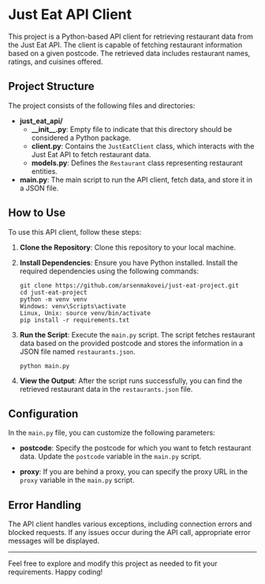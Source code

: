 # Just Eat API Client

This project is a Python-based API client for retrieving restaurant data from the Just Eat API. The client is capable of fetching restaurant information based on a given postcode. The retrieved data includes restaurant names, ratings, and cuisines offered.

## Project Structure

The project consists of the following files and directories:

- **just_eat_api/**
  - **\_\_init\_\_.py**: Empty file to indicate that this directory should be considered a Python package.
  - **client.py**: Contains the `JustEatClient` class, which interacts with the Just Eat API to fetch restaurant data.
  - **models.py**: Defines the `Restaurant` class representing restaurant entities.
- **main.py**: The main script to run the API client, fetch data, and store it in a JSON file.

## How to Use

To use this API client, follow these steps:

1. **Clone the Repository**: Clone this repository to your local machine.
2. **Install Dependencies**: Ensure you have Python installed. Install the required dependencies using the following commands:

    ```shell
    git clone https://github.com/arsenmakovei/just-eat-project.git
    cd just-eat-project
    python -m venv venv
    Windows: venv\Scripts\activate
    Linux, Unix: source venv/bin/activate
    pip install -r requirements.txt
    ```

3. **Run the Script**: Execute the `main.py` script. The script fetches restaurant data based on the provided postcode and stores the information in a JSON file named `restaurants.json`.

    ```shell
    python main.py
    ```

4. **View the Output**: After the script runs successfully, you can find the retrieved restaurant data in the `restaurants.json` file.

## Configuration

In the `main.py` file, you can customize the following parameters:

- **postcode**: Specify the postcode for which you want to fetch restaurant data. Update the `postcode` variable in the `main.py` script.

- **proxy**: If you are behind a proxy, you can specify the proxy URL in the `proxy` variable in the `main.py` script.

## Error Handling

The API client handles various exceptions, including connection errors and blocked requests. If any issues occur during the API call, appropriate error messages will be displayed.

---

Feel free to explore and modify this project as needed to fit your requirements. Happy coding!

